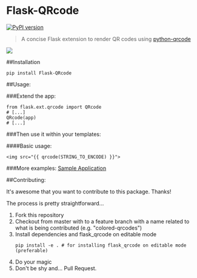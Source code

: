 Flask-QRcode
============
[![PyPI version](https://badge.fury.io/py/Flask-QRcode.svg)](https://badge.fury.io/py/Flask-QRcode)

> A concise Flask extension to render QR codes using [python-qrcode](https://github.com/lincolnloop/python-qrcode)

![](QRcode.png)

##Installation
    
```
pip install Flask-QRcode
```

##Usage:

###Extend the app:

```
from flask.ext.qrcode import QRcode
# [...]
QRcode(app)
# [...]
```

###Then use it within your templates:

####Basic usage:

    <img src="{{ qrcode(STRING_TO_ENCODE) }}">
    
###More examples:
[Sample Application](https://github.com/marcoagner/Flask-QRcode/tree/master/sample_application)

##Contributing:

It's awesome that you want to contribute to this package. Thanks!

The process is pretty straightforward...

1. Fork this repository
2. Checkout from master with to a feature branch with a name related to what is being contributed (e.g. "colored-qrcodes")
3. Install dependencies and flask_qrcode on editable mode
    ```
    pip install -e . # for installing flask_qrcode on editable mode (preferable)
    ```
4. Do your magic
5. Don't be shy and... Pull Request.
